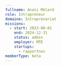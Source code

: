 ```yaml
---
fullname: Anaïs Mélard
role: Intrapreneur
domaine: Intraprenariat
missions:
  - start: 2023-08-01
    end: 2024-12-31
    status: admin
    employer: MTE
    startups:
      - rapportnav
memberType: beta
---
```

